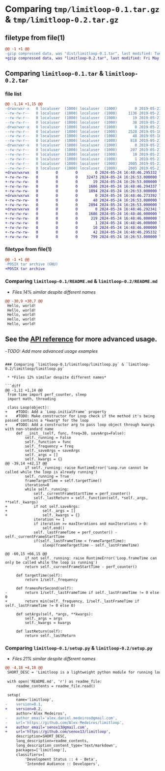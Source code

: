 # Comparing `tmp/limitloop-0.1.tar.gz` & `tmp/limitloop-0.2.tar.gz`

## filetype from file(1)

```diff
@@ -1 +1 @@
-gzip compressed data, was "dist/limitloop-0.1.tar", last modified: Tue May 21 20:50:34 2019, max compression
+gzip compressed data, was "limitloop-0.2.tar", last modified: Fri May 24 16:48:46 2024, max compression
```

## Comparing `limitloop-0.1.tar` & `limitloop-0.2.tar`

### file list

```diff
@@ -1,14 +1,15 @@
-drwxrwxr-x   0 localuser  (1000) localuser  (1000)        0 2019-05-21 20:50:34.000000 limitloop-0.1/
--rw-rw-r--   0 localuser  (1000) localuser  (1000)     1136 2019-05-21 20:45:26.000000 limitloop-0.1/README.md
--rw-rw-r--   0 localuser  (1000) localuser  (1000)       19 2019-05-21 20:23:38.000000 limitloop-0.1/MANIFEST.in
--rw-rw-r--   0 localuser  (1000) localuser  (1000)       38 2019-05-21 20:50:34.000000 limitloop-0.1/setup.cfg
-drwxrwxr-x   0 localuser  (1000) localuser  (1000)        0 2019-05-21 20:50:34.000000 limitloop-0.1/limitloop/
--rw-rw-r--   0 localuser  (1000) localuser  (1000)     2528 2019-05-18 20:37:19.000000 limitloop-0.1/limitloop/limitloop.py
--rw-rw-r--   0 localuser  (1000) localuser  (1000)       48 2019-05-18 15:48:27.000000 limitloop-0.1/limitloop/__init__.py
--rw-rw-r--   0 localuser  (1000) localuser  (1000)      818 2019-05-21 20:28:22.000000 limitloop-0.1/setup.py
-drwxrwxr-x   0 localuser  (1000) localuser  (1000)        0 2019-05-21 20:50:34.000000 limitloop-0.1/limitloop.egg-info/
--rw-rw-r--   0 localuser  (1000) localuser  (1000)      207 2019-05-21 20:50:34.000000 limitloop-0.1/limitloop.egg-info/SOURCES.txt
--rw-rw-r--   0 localuser  (1000) localuser  (1000)       10 2019-05-21 20:50:34.000000 limitloop-0.1/limitloop.egg-info/top_level.txt
--rw-rw-r--   0 localuser  (1000) localuser  (1000)        1 2019-05-21 20:50:34.000000 limitloop-0.1/limitloop.egg-info/dependency_links.txt
--rw-rw-r--   0 localuser  (1000) localuser  (1000)     2005 2019-05-21 20:50:34.000000 limitloop-0.1/limitloop.egg-info/PKG-INFO
--rw-rw-r--   0 localuser  (1000) localuser  (1000)     2005 2019-05-21 20:50:34.000000 limitloop-0.1/PKG-INFO
+drwxrwxrwx   0        0        0        0 2024-05-24 16:48:46.295332 limitloop-0.2/
+-rw-rw-rw-   0        0        0    32473 2024-05-24 16:26:53.000000 limitloop-0.2/LICENSE.txt
+-rw-rw-rw-   0        0        0       19 2024-05-24 16:26:53.000000 limitloop-0.2/MANIFEST.in
+-rw-rw-rw-   0        0        0     1686 2024-05-24 16:48:46.294337 limitloop-0.2/PKG-INFO
+-rw-rw-rw-   0        0        0     1094 2024-05-24 16:26:53.000000 limitloop-0.2/README.md
+drwxrwxrwx   0        0        0        0 2024-05-24 16:48:46.273392 limitloop-0.2/limitloop/
+-rw-rw-rw-   0        0        0       48 2024-05-24 16:26:53.000000 limitloop-0.2/limitloop/__init__.py
+-rw-rw-rw-   0        0        0     2894 2024-05-24 16:26:53.000000 limitloop-0.2/limitloop/limitloop.py
+drwxrwxrwx   0        0        0        0 2024-05-24 16:48:46.292341 limitloop-0.2/limitloop.egg-info/
+-rw-rw-rw-   0        0        0     1686 2024-05-24 16:48:46.000000 limitloop-0.2/limitloop.egg-info/PKG-INFO
+-rw-rw-rw-   0        0        0      219 2024-05-24 16:48:46.000000 limitloop-0.2/limitloop.egg-info/SOURCES.txt
+-rw-rw-rw-   0        0        0        1 2024-05-24 16:48:46.000000 limitloop-0.2/limitloop.egg-info/dependency_links.txt
+-rw-rw-rw-   0        0        0       10 2024-05-24 16:48:46.000000 limitloop-0.2/limitloop.egg-info/top_level.txt
+-rw-rw-rw-   0        0        0       42 2024-05-24 16:48:46.295332 limitloop-0.2/setup.cfg
+-rw-rw-rw-   0        0        0      799 2024-05-24 16:26:53.000000 limitloop-0.2/setup.py
```

### filetype from file(1)

```diff
@@ -1 +1 @@
-POSIX tar archive (GNU)
+POSIX tar archive
```

### Comparing `limitloop-0.1/README.md` & `limitloop-0.2/README.md`

 * *Files 14% similar despite different names*

```diff
@@ -30,9 +30,7 @@
 Hello, world!
 Hello, world!
 Hello, world!
 Hello, world!
 Hello, world!
 ```
 See the [API reference](api_reference.md) for more advanced usage.
-
-*TODO: Add more advanced usage examples*
```

### Comparing `limitloop-0.1/limitloop/limitloop.py` & `limitloop-0.2/limitloop/limitloop.py`

 * *Files 12% similar despite different names*

```diff
@@ -1,11 +1,14 @@
 from time import perf_counter, sleep
 import math, threading
 
 class Loop(object):
+    #TODO: Add a `Loop.initialFrame` property
+    #TODO: Make constructor for Loop check if the method it's being passed contains a *kwarg* for the loop
+    #TODO: Add a constructor arg to pass loop object through kwargs with non-standard name
     def __init__(self, func, freq=30, saveArgs=False):
         self._running = False
         self._function = func
         self._frequency = freq
         self._saveArgs = saveArgs
         self._args = []
         self._kwargs = {}
@@ -39,14 +42,17 @@
         if self._running: raise RuntimeError('Loop.run cannot be called while the loop is already running')
         self._running = True
         frameTargetTime = self.targetTime()
         iteration=0
         while self._running:
             self._currentFrameStartTime = perf_counter()
             self._lastReturn = self._function(self, *self._args, **self._kwargs)
+            if not self.saveArgs:
+                self._args = []
+                self._kwargs = {}
             iteration += 1
             if iteration >= maxIterations and maxIterations > 0:
                 self.end()
             self._lastFrameTime = perf_counter() - self._currentFrameStartTime
             if(self._lastFrameTime < frameTargetTime):
                 sleep(frameTargetTime - self._lastFrameTime)
     
@@ -60,15 +66,15 @@
         if not self._running: raise RuntimeError('Loop.frameTime can only be called while the loop is running')
         return self._currentFrameStartTime - perf_counter()
     
     def targetTime(self):
         return 1/self._frequency
     
     def framesPerSecond(self):
-        return 1/self._lastFrameTime if self._lastFrameTime != 0 else 0
+        return min(self._frequency, 1/self._lastFrameTime if self._lastFrameTime != 0 else 0)
     
     def setArgs(self, *args, **kwargs):
         self._args = args
         self._kwargs = kwargs
     
     def lastReturn(self):
         return self._lastReturn
```

### Comparing `limitloop-0.1/setup.py` & `limitloop-0.2/setup.py`

 * *Files 21% similar despite different names*

```diff
@@ -4,18 +4,18 @@
 SHORT_DESC = 'Limitloop is a lightweight python module for running loops that depend on precise timing.'
 
 with open('README.md', 'r') as readme_file:
     readme_contents = readme_file.read()
 
 setup(
     name='limitloop',
-    version=0.1,
+    version=0.2,
     author='Alex Medeiros',
-    author_email='alex.daniel.medeiros@gmail.com',
-    url='https://github.com/Alex-Medeiros/limitloop',
+    author_email='senox13@gmail.com',
+    url='https://github.com/senox13/limitloop',
     description=SHORT_DESC,
     long_description=readme_contents,
     long_description_content_type='text/markdown',
     packages=['limitloop'],
     classifiers=[
         'Development Status :: 4 - Beta',
         'Intended Audience :: Developers',
```

